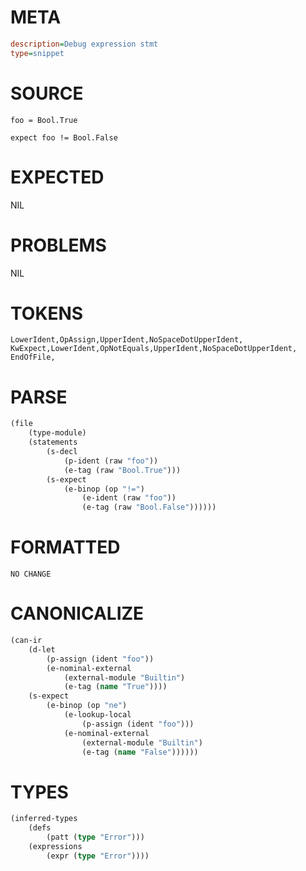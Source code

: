 # META
~~~ini
description=Debug expression stmt
type=snippet
~~~
# SOURCE
~~~roc
foo = Bool.True

expect foo != Bool.False
~~~
# EXPECTED
NIL
# PROBLEMS
NIL
# TOKENS
~~~zig
LowerIdent,OpAssign,UpperIdent,NoSpaceDotUpperIdent,
KwExpect,LowerIdent,OpNotEquals,UpperIdent,NoSpaceDotUpperIdent,
EndOfFile,
~~~
# PARSE
~~~clojure
(file
	(type-module)
	(statements
		(s-decl
			(p-ident (raw "foo"))
			(e-tag (raw "Bool.True")))
		(s-expect
			(e-binop (op "!=")
				(e-ident (raw "foo"))
				(e-tag (raw "Bool.False"))))))
~~~
# FORMATTED
~~~roc
NO CHANGE
~~~
# CANONICALIZE
~~~clojure
(can-ir
	(d-let
		(p-assign (ident "foo"))
		(e-nominal-external
			(external-module "Builtin")
			(e-tag (name "True"))))
	(s-expect
		(e-binop (op "ne")
			(e-lookup-local
				(p-assign (ident "foo")))
			(e-nominal-external
				(external-module "Builtin")
				(e-tag (name "False"))))))
~~~
# TYPES
~~~clojure
(inferred-types
	(defs
		(patt (type "Error")))
	(expressions
		(expr (type "Error"))))
~~~
